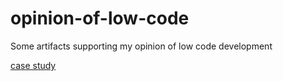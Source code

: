 # opinion-of-low-code
Some artifacts supporting my opinion of low code development

[case study](https://b1conrad.github.io/opinion-of-low-code/screenshots/)

